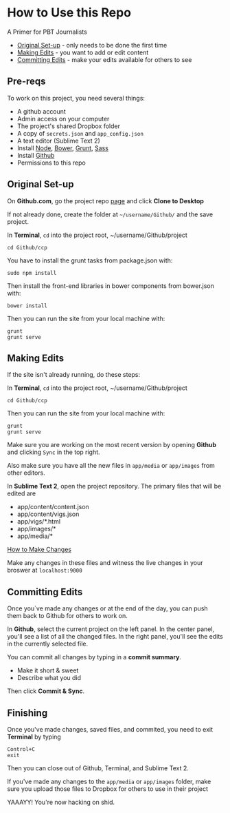 # How to Use this Repo

A Primer for PBT Journalists

* [Original Set-up](#original-set-up) - only needs to be done the first time
* [Making Edits](#making-edits) - you want to add or edit content
* [Committing Edits](#committing-edits) - make your edits available for others to see

## Pre-reqs
To work on this project, you need several things:

* A github account
* Admin access on your computer
* The project's shared Dropbox folder
* A copy of `secrets.json` and `app_config.json`
* A text editor (Sublime Text 2)
* Install [Node](http://nodejs.org/), [Bower](http://bower.io/), [Grunt](http://gruntjs.com/), [Sass](http://sass-lang.com/)
* Install [Github](https://mac.github.com/)
* Permissions to this repo

## Original Set-up
On **Github.com**, go the project repo [page](https://github.com/stvnspchr/ccp) and click **Clone to Desktop**

If not already done, create the folder at `~/username/Github/` and the save project.

In **Terminal**, `cd` into the project root, ~/username/Github/project

	cd Github/ccp

You have to install the grunt tasks from package.json with:

  	sudo npm install

Then install the front-end libraries in bower components from bower.json with:

  	bower install

Then you can run the site from your local machine with:

    grunt
    grunt serve

## Making Edits

If the site isn't already running, do these steps:

In **Terminal**, `cd` into the project root, ~/username/Github/project

	cd Github/ccp

Then you can run the site from your local machine with:

    grunt
    grunt serve

Make sure you are working on the most recent version by opening **Github** and clicking `Sync` in the top right.

Also make sure you have all the new files in `app/media` or `app/images` from other editors.

In **Sublime Text 2**, open the project repository. The primary files that will be edited are

* app/content/content.json
* app/content/vigs.json
* app/vigs/*.html
* app/images/*
* app/media/*

[How to Make Changes](editing.md)

Make any changes in these files and witness the live changes in your broswer at `localhost:9000`

## Committing Edits

Once you`ve made any changes or at the end of the day, you can push them back to Github for others to work on.

In **Github**, select the current project on the left panel. In the center panel, you'll see a list of all the changed files. In the right panel, you'll see the edits in the currently selected file.

You can commit all changes by typing in a **commit summary**.

* Make it short & sweet
* Describe what you did

Then click **Commit & Sync**.

## Finishing

Once you've made changes, saved files, and commited, you need to exit **Terminal** by typing

	Control+C
	exit

Then you can close out of Github, Terminal, and Sublime Text 2.


If you've made any changes to the `app/media` or `app/images` folder, make sure you upload those files to Dropbox for others to use in their project

YAAAYY! You're now hacking on shid.